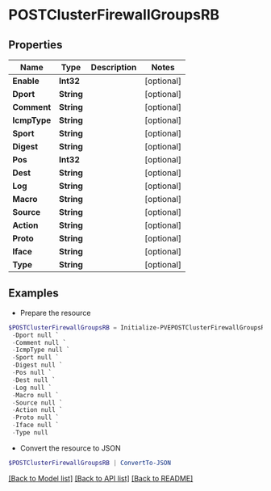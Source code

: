 # POSTClusterFirewallGroupsRB
## Properties

Name | Type | Description | Notes
------------ | ------------- | ------------- | -------------
**Enable** | **Int32** |  | [optional] 
**Dport** | **String** |  | [optional] 
**Comment** | **String** |  | [optional] 
**IcmpType** | **String** |  | [optional] 
**Sport** | **String** |  | [optional] 
**Digest** | **String** |  | [optional] 
**Pos** | **Int32** |  | [optional] 
**Dest** | **String** |  | [optional] 
**Log** | **String** |  | [optional] 
**Macro** | **String** |  | [optional] 
**Source** | **String** |  | [optional] 
**Action** | **String** |  | [optional] 
**Proto** | **String** |  | [optional] 
**Iface** | **String** |  | [optional] 
**Type** | **String** |  | [optional] 

## Examples

- Prepare the resource
```powershell
$POSTClusterFirewallGroupsRB = Initialize-PVEPOSTClusterFirewallGroupsRB  -Enable null `
 -Dport null `
 -Comment null `
 -IcmpType null `
 -Sport null `
 -Digest null `
 -Pos null `
 -Dest null `
 -Log null `
 -Macro null `
 -Source null `
 -Action null `
 -Proto null `
 -Iface null `
 -Type null
```

- Convert the resource to JSON
```powershell
$POSTClusterFirewallGroupsRB | ConvertTo-JSON
```

[[Back to Model list]](../README.md#documentation-for-models) [[Back to API list]](../README.md#documentation-for-api-endpoints) [[Back to README]](../README.md)

